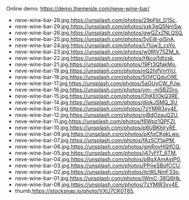 Online demo: https://demo.themeisle.com/neve-wine-bar/



- neve-wine-bar-28.jpg,https://unsplash.com/photos/29pFbI_D1Sc,
- neve-wine-bar-29.jpg,https://unsplash.com/photos/sxk3gQ5NmSw,
- neve-wine-bar-26.jpg,https://unsplash.com/photos/qwQZxZNLQSQ,
- neve-wine-bar-25.jpg,https://unsplash.com/photos/5yEi8-plSnA,
- neve-wine-bar-24.jpg,https://unsplash.com/photos/Lf1uw3_csYo,
- neve-wine-bar-23.jpg,https://unsplash.com/photos/w0RtV75ZM_k,
- neve-wine-bar-22.jpg,https://unsplash.com/photos/Hkcoj1dtzsk,
- neve-wine-bar-21.jpg,https://unsplash.com/photos/19Ft3QfakMo,
- neve-wine-bar-19.jpg,https://unsplash.com/photos/nQ2hjfVmYiU,
- neve-wine-bar-18.jpg,https://unsplash.com/photos/5OjfCQduO9E,
- neve-wine-bar-17.jpg,https://unsplash.com/photos/5aGUyCW_PJw,
- neve-wine-bar-16.jpg,https://unsplash.com/photos/ym--mSBZ0ro,
- neve-wine-bar-15.jpg,https://unsplash.com/photos/OhKElOkQ3RE,
- neve-wine-bar-14.jpg,https://unsplash.com/photos/diokJSMQ_3U,
- neve-wine-bar-13.jpg,https://unsplash.com/photos/7zYMIR3xy4E,
- neve-wine-bar-12.jpg,https://unsplash.com/photos/ojBdOzauQ2U,
- neve-wine-bar-11.jpg,https://unsplash.com/photos/f6Wpz1QPFZI,
- neve-wine-bar-10.jpg,https://unsplash.com/photos/p6UBKhlryRE,
- neve-wine-bar-09.jpg,https://unsplash.com/photos/pKfpCKgkLwo,
- neve-wine-bar-07.jpg,https://unsplash.com/photos/fAz5Cf1ajPM,
- neve-wine-bar-06.jpg,https://unsplash.com/photos/gmRovHQlfCQ,
- neve-wine-bar-05.jpg,https://unsplash.com/photos/j47vFfT_6TM,
- neve-wine-bar-04.jpg,https://unsplash.com/photos/pBgXAmAstP0,
- neve-wine-bar-03.jpg,https://unsplash.com/photos/PPneSBqfCCU,
- neve-wine-bar-02.jpg,https://unsplash.com/photos/itcWLNmF33o,
- neve-wine-bar-01.jpg,https://unsplash.com/photos/iWmC-38Q6Hk,
- neve-wine-bar-08.jpg,https://unsplash.com/photos/7zYMIR3xy4E,
- thumb,https://stocksnap.io/photo/VXU7CK0T65,

